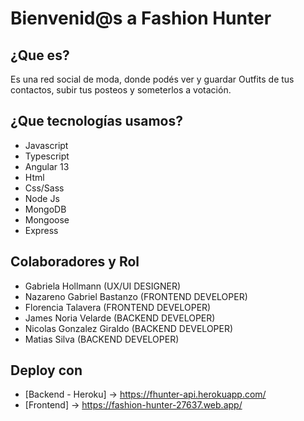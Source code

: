 # Bienvenid@s a Fashion Hunter

## ¿Que es?
Es una red social de moda, donde podés ver y guardar Outfits de tus contactos, subir tus posteos y someterlos a votación.

## ¿Que tecnologías usamos?

- Javascript
- Typescript
- Angular 13
- Html
- Css/Sass
- Node Js
- MongoDB
- Mongoose
- Express

## Colaboradores y Rol

- Gabriela Hollmann (UX/UI DESIGNER)
- Nazareno Gabriel Bastanzo (FRONTEND DEVELOPER)
- Florencia Talavera (FRONTEND DEVELOPER)
- James Noria Velarde (BACKEND DEVELOPER)
- Nicolas Gonzalez Giraldo (BACKEND DEVELOPER)
- Matias Silva (BACKEND DEVELOPER)

## Deploy con

- [Backend - Heroku] -> https://fhunter-api.herokuapp.com/
- [Frontend] -> https://fashion-hunter-27637.web.app/
